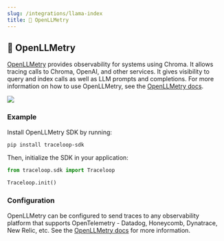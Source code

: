 ```yaml
---
slug: /integrations/llama-index
title: 🔭 OpenLLMetry
---
```


## 🔭 OpenLLMetry

[OpenLLMetry](https://www.traceloop.com/openllmetry) provides observability for systems using Chroma. It allows tracing calls to Chroma, OpenAI, and other services.
It gives visibility to query and index calls as well as LLM prompts and completions.
For more information on how to use OpenLLMetry, see the [OpenLLMetry docs](https://www.traceloop.com/docs/openllmetry).

<img src="/img/openllmetry.png" />

### Example

Install OpenLLMetry SDK by running:

```bash
pip install traceloop-sdk
```

Then, initialize the SDK in your application:

```python
from traceloop.sdk import Traceloop

Traceloop.init()
```

### Configuration

OpenLLMetry can be configured to send traces to any observability platform that supports OpenTelemetry - Datadog, Honeycomb, Dynatrace, New Relic, etc. See the [OpenLLMetry docs](https://www.traceloop.com/openllmetry/provider/chroma) for more information.

